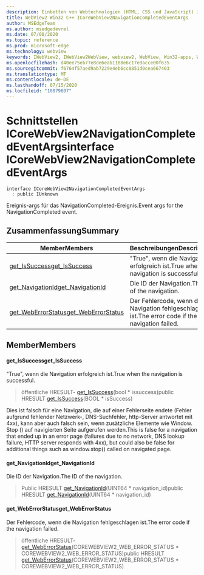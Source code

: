 ```yaml
---
description: Einbetten von Webtechnologien (HTML, CSS und JavaScript) in ihre systemeigenen Anwendungen mit dem Microsoft Edge WebView2-Steuerelement
title: WebView2 Win32 C++ ICoreWebView2NavigationCompletedEventArgs
author: MSEdgeTeam
ms.author: msedgedevrel
ms.date: 07/08/2020
ms.topic: reference
ms.prod: microsoft-edge
ms.technology: webview
keywords: IWebView2, IWebView2WebView, webview2, WebView, Win32-apps, Win32, Edge, ICoreWebView2, ICoreWebView2Controller, Browser-Steuerelement, Edge-HTML, ICoreWebView2NavigationCompletedEventArgs
ms.openlocfilehash: d40ee75eb77e8de6eab1188e6c17edacce00f635
ms.sourcegitcommit: f6764f57aed9ab7229e4eb6cc8851d0cea667403
ms.translationtype: MT
ms.contentlocale: de-DE
ms.lasthandoff: 07/15/2020
ms.locfileid: "10879807"
---
```

# <span data-ttu-id="a0595-104">Schnittstellen ICoreWebView2NavigationCompletedEventArgs</span><span class="sxs-lookup"><span data-stu-id="a0595-104">interface ICoreWebView2NavigationCompletedEventArgs</span></span> 

```
interface ICoreWebView2NavigationCompletedEventArgs
  : public IUnknown
```

<span data-ttu-id="a0595-105">Ereignis-args für das NavigationCompleted-Ereignis.</span><span class="sxs-lookup"><span data-stu-id="a0595-105">Event args for the NavigationCompleted event.</span></span>

## <span data-ttu-id="a0595-106">Zusammenfassung</span><span class="sxs-lookup"><span data-stu-id="a0595-106">Summary</span></span>

 <span data-ttu-id="a0595-107">Member</span><span class="sxs-lookup"><span data-stu-id="a0595-107">Members</span></span>                        | <span data-ttu-id="a0595-108">Beschreibungen</span><span class="sxs-lookup"><span data-stu-id="a0595-108">Descriptions</span></span>
--------------------------------|---------------------------------------------
[<span data-ttu-id="a0595-109">get_IsSuccess</span><span class="sxs-lookup"><span data-stu-id="a0595-109">get_IsSuccess</span></span>](#get_issuccess) | <span data-ttu-id="a0595-110">"True", wenn die Navigation erfolgreich ist.</span><span class="sxs-lookup"><span data-stu-id="a0595-110">True when the navigation is successful.</span></span>
[<span data-ttu-id="a0595-111">get_NavigationId</span><span class="sxs-lookup"><span data-stu-id="a0595-111">get_NavigationId</span></span>](#get_navigationid) | <span data-ttu-id="a0595-112">Die ID der Navigation.</span><span class="sxs-lookup"><span data-stu-id="a0595-112">The ID of the navigation.</span></span>
[<span data-ttu-id="a0595-113">get_WebErrorStatus</span><span class="sxs-lookup"><span data-stu-id="a0595-113">get_WebErrorStatus</span></span>](#get_weberrorstatus) | <span data-ttu-id="a0595-114">Der Fehlercode, wenn die Navigation fehlgeschlagen ist.</span><span class="sxs-lookup"><span data-stu-id="a0595-114">The error code if the navigation failed.</span></span>

## <span data-ttu-id="a0595-115">Member</span><span class="sxs-lookup"><span data-stu-id="a0595-115">Members</span></span>

#### <span data-ttu-id="a0595-116">get_IsSuccess</span><span class="sxs-lookup"><span data-stu-id="a0595-116">get_IsSuccess</span></span> 

<span data-ttu-id="a0595-117">"True", wenn die Navigation erfolgreich ist.</span><span class="sxs-lookup"><span data-stu-id="a0595-117">True when the navigation is successful.</span></span>

> <span data-ttu-id="a0595-118">öffentliche HRESULT- [get_IsSuccess](#get_issuccess)(bool \* issuccess)</span><span class="sxs-lookup"><span data-stu-id="a0595-118">public HRESULT [get_IsSuccess](#get_issuccess)(BOOL \* isSuccess)</span></span>

<span data-ttu-id="a0595-119">Dies ist falsch für eine Navigation, die auf einer Fehlerseite endete (Fehler aufgrund fehlender Netzwerk-, DNS-Suchfehler, http-Server antwortet mit 4xx), kann aber auch falsch sein, wenn zusätzliche Elemente wie Window. Stop () auf navigierten Seite aufgerufen werden.</span><span class="sxs-lookup"><span data-stu-id="a0595-119">This is false for a navigation that ended up in an error page (failures due to no network, DNS lookup failure, HTTP server responds with 4xx), but could also be false for additional things such as window.stop() called on navigated page.</span></span>

#### <span data-ttu-id="a0595-120">get_NavigationId</span><span class="sxs-lookup"><span data-stu-id="a0595-120">get_NavigationId</span></span> 

<span data-ttu-id="a0595-121">Die ID der Navigation.</span><span class="sxs-lookup"><span data-stu-id="a0595-121">The ID of the navigation.</span></span>

> <span data-ttu-id="a0595-122">Public HRESULT [get_NavigationId](#get_navigationid)(UINT64 \* navigation_id)</span><span class="sxs-lookup"><span data-stu-id="a0595-122">public HRESULT [get_NavigationId](#get_navigationid)(UINT64 \* navigation_id)</span></span>

#### <span data-ttu-id="a0595-123">get_WebErrorStatus</span><span class="sxs-lookup"><span data-stu-id="a0595-123">get_WebErrorStatus</span></span> 

<span data-ttu-id="a0595-124">Der Fehlercode, wenn die Navigation fehlgeschlagen ist.</span><span class="sxs-lookup"><span data-stu-id="a0595-124">The error code if the navigation failed.</span></span>

> <span data-ttu-id="a0595-125">öffentliche HRESULT- [get_WebErrorStatus](#get_weberrorstatus)(COREWEBVIEW2_WEB_ERROR_STATUS \* COREWEBVIEW2_WEB_ERROR_STATUS)</span><span class="sxs-lookup"><span data-stu-id="a0595-125">public HRESULT [get_WebErrorStatus](#get_weberrorstatus)(COREWEBVIEW2_WEB_ERROR_STATUS \* COREWEBVIEW2_WEB_ERROR_STATUS)</span></span>

